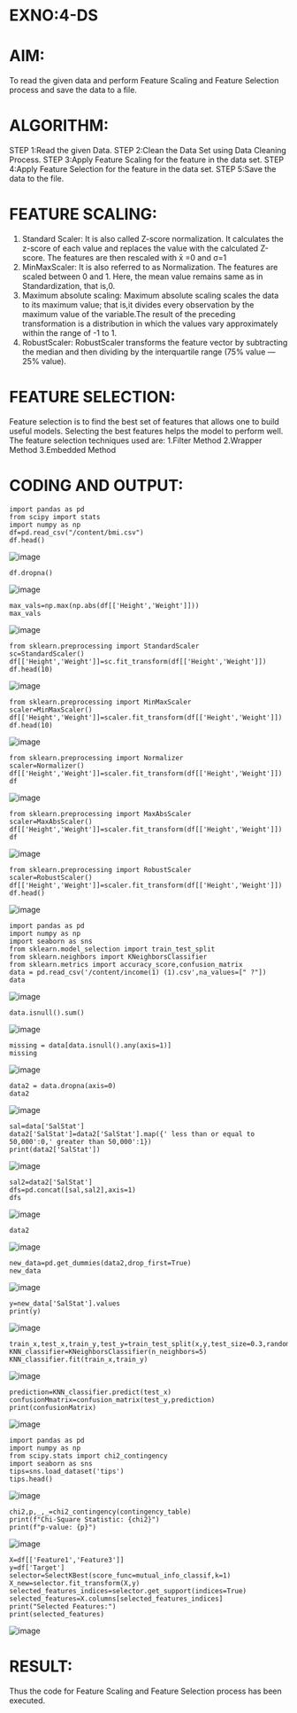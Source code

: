 # EXNO:4-DS
# AIM:
To read the given data and perform Feature Scaling and Feature Selection process and save the
data to a file.

# ALGORITHM:
STEP 1:Read the given Data.
STEP 2:Clean the Data Set using Data Cleaning Process.
STEP 3:Apply Feature Scaling for the feature in the data set.
STEP 4:Apply Feature Selection for the feature in the data set.
STEP 5:Save the data to the file.

# FEATURE SCALING:
1. Standard Scaler: It is also called Z-score normalization. It calculates the z-score of each value and replaces the value with the calculated Z-score. The features are then rescaled with x̄ =0 and σ=1
2. MinMaxScaler: It is also referred to as Normalization. The features are scaled between 0 and 1. Here, the mean value remains same as in Standardization, that is,0.
3. Maximum absolute scaling: Maximum absolute scaling scales the data to its maximum value; that is,it divides every observation by the maximum value of the variable.The result of the preceding transformation is a distribution in which the values vary approximately within the range of -1 to 1.
4. RobustScaler: RobustScaler transforms the feature vector by subtracting the median and then dividing by the interquartile range (75% value — 25% value).

# FEATURE SELECTION:
Feature selection is to find the best set of features that allows one to build useful models. Selecting the best features helps the model to perform well.
The feature selection techniques used are:
1.Filter Method
2.Wrapper Method
3.Embedded Method

# CODING AND OUTPUT:
```
import pandas as pd
from scipy import stats
import numpy as np
df=pd.read_csv("/content/bmi.csv")
df.head()
```

![image](https://github.com/user-attachments/assets/d1c6bee1-5542-40cb-838c-a90d48a98a45)

```
df.dropna()
```

![image](https://github.com/user-attachments/assets/b3285518-3042-4b6b-9c65-a794fced79eb)

```
max_vals=np.max(np.abs(df[['Height','Weight']]))
max_vals
```
![image](https://github.com/user-attachments/assets/f96250c2-897a-451f-9e00-1754e0bc656a)

```
from sklearn.preprocessing import StandardScaler
sc=StandardScaler()
df[['Height','Weight']]=sc.fit_transform(df[['Height','Weight']])
df.head(10)
```
![image](https://github.com/user-attachments/assets/458e5d50-36d0-48cf-822d-a8cefa5f9c45)

```
from sklearn.preprocessing import MinMaxScaler
scaler=MinMaxScaler()
df[['Height','Weight']]=scaler.fit_transform(df[['Height','Weight']])
df.head(10)
```
![image](https://github.com/user-attachments/assets/513f629e-1ee9-47e8-9f77-33eaf1e9e08d)

```
from sklearn.preprocessing import Normalizer
scaler=Normalizer()
df[['Height','Weight']]=scaler.fit_transform(df[['Height','Weight']])
df
```
![image](https://github.com/user-attachments/assets/90c1fa85-9a22-4fa4-a929-e532cf2e2f2d)

```
from sklearn.preprocessing import MaxAbsScaler
scaler=MaxAbsScaler()
df[['Height','Weight']]=scaler.fit_transform(df[['Height','Weight']])
df
```
![image](https://github.com/user-attachments/assets/8322ad88-6309-434d-9f2a-37083e077cfb)

```
from sklearn.preprocessing import RobustScaler
scaler=RobustScaler()
df[['Height','Weight']]=scaler.fit_transform(df[['Height','Weight']])
df.head()
```
![image](https://github.com/user-attachments/assets/cbd9e3c4-7df0-4767-b739-05eaf090f48f)

```
import pandas as pd
import numpy as np
import seaborn as sns
from sklearn.model_selection import train_test_split
from sklearn.neighbors import KNeighborsClassifier
from sklearn.metrics import accuracy_score,confusion_matrix
data = pd.read_csv('/content/income(1) (1).csv',na_values=[" ?"])
data
```
![image](https://github.com/user-attachments/assets/c8c1cfe0-3129-413e-8c2d-e3a089de3815)

```
data.isnull().sum()
```

![image](https://github.com/user-attachments/assets/713fef90-f899-4d00-9099-9d4c7884fa1b)

```
missing = data[data.isnull().any(axis=1)]
missing
```
![image](https://github.com/user-attachments/assets/8c9e66e8-78cb-439f-a587-0405f61a9621)

```
data2 = data.dropna(axis=0)
data2
```
![image](https://github.com/user-attachments/assets/7d3fdce1-a872-4d95-8132-266678614821)

```
sal=data['SalStat']
data2['SalStat']=data2['SalStat'].map({' less than or equal to 50,000':0,' greater than 50,000':1})
print(data2['SalStat'])
```
![image](https://github.com/user-attachments/assets/7ebd2c5c-574f-47d7-afec-69a661af3990)

```
sal2=data2['SalStat']
dfs=pd.concat([sal,sal2],axis=1)
dfs
```

![image](https://github.com/user-attachments/assets/0c12832d-6245-454f-ac14-c648c77dfd11)

```
data2
```

![image](https://github.com/user-attachments/assets/1d1fe57e-11cd-4721-8506-0248f433b281)

```
new_data=pd.get_dummies(data2,drop_first=True)
new_data
```
![image](https://github.com/user-attachments/assets/a1097c13-b080-431f-b579-9c3893d4f31b)

```
y=new_data['SalStat'].values
print(y)
```
![image](https://github.com/user-attachments/assets/bf388177-260f-46cf-a073-63d73ba073de)

```
train_x,test_x,train_y,test_y=train_test_split(x,y,test_size=0.3,random_state=0)
KNN_classifier=KNeighborsClassifier(n_neighbors=5)
KNN_classifier.fit(train_x,train_y)
```
![image](https://github.com/user-attachments/assets/c5b8f01e-1ae2-4b09-864d-f0ee3eb320bd)

```
prediction=KNN_classifier.predict(test_x)
confusionMmatrix=confusion_matrix(test_y,prediction)
print(confusionMatrix)
```
![image](https://github.com/user-attachments/assets/6c6b3cae-863c-4224-900a-7b8d5952ae89)

```
import pandas as pd
import numpy as np
from scipy.stats import chi2_contingency
import seaborn as sns
tips=sns.load_dataset('tips')
tips.head()
```
![image](https://github.com/user-attachments/assets/c606324d-520c-4496-966e-0f58882bff00)

```
chi2,p,_,_=chi2_contingency(contingency_table)
print(f"Chi-Square Statistic: {chi2}")
print(f"p-value: {p}")
```

![image](https://github.com/user-attachments/assets/6e14d00d-62e0-4c7c-a912-0c5eec30d70c)

```
X=df[['Feature1','Feature3']]
y=df['Target']
selector=SelectKBest(score_func=mutual_info_classif,k=1)
X_new=selector.fit_transform(X,y)
selected_features_indices=selector.get_support(indices=True)
selected_features=X.columns[selected_features_indices]
print("Selected Features:")
print(selected_features)
```

![image](https://github.com/user-attachments/assets/3af482b9-65b4-47e4-bb33-02d57f865862)


# RESULT:

Thus the code for Feature Scaling and Feature Selection process has been executed.
